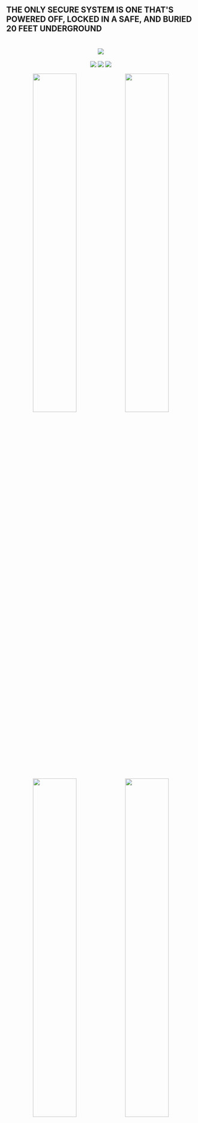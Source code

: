 ## THE ONLY SECURE SYSTEM IS ONE THAT'S POWERED OFF, LOCKED IN A SAFE, AND BURIED 20 FEET UNDERGROUND
<h1 align="center">
  <img src="https://readme-typing-svg.herokuapp.com?font=Fira+Code&weight=600&size=28&duration=3200&pause=800&color=00FF00&vCenter=true&width=580&height=60&lines=%5B%2B%5D+%24+WHOAMI+%3D+%22CYBER+ARCHITECT%22;%5B%2B%5D+LOADING+NEURAL+INTERFACE...;%5B%2B%5D+ESTABLISHING+QUANTUM+LINK...;%5B%2B%5D+%5BROOT%40GITHUB%3A~%24%5D+ACCESS+GRANTED">
</h1>

<p align="center">
  <img src="https://img.shields.io/badge/DARK_MODE-ACTIVATED-000000?style=for-the-badge&logo=matrix&logoColor=00FF00">
  <img src="https://img.shields.io/badge/THREAT_LEVEL-OMEGA-red?style=for-the-badge&logo=sonarqube&logoColor=white">
  <img src="https://img.shields.io/badge/ENCRYPTION-AES_256-bit_green?style=for-the-badge&logo=keybase">
</p>

<div align="center">
  <img src="https://github-readme-stats.vercel.app/api?username=daylor-dev&show_icons=true&theme=merko&bg_color=0d1117&title_color=00FF00&text_color=FFFFFF&icon_color=00FF00&hide_border=true&include_all_commits=true&custom_title=SYSTEM_DASHBOARD" width="48%"/>
  <img src="https://github-readme-stats.vercel.app/api/top-langs/?username=daylor-dev&layout=compact&theme=merko&bg_color=0d1117&title_color=00FF00&text_color=FFFFFF&hide_border=true&langs_count=8&card_width=445" width="48%"/>
</div>

<div align="center">
  <img src="https://streak-stats.demolab.com?user=daylor-dev&theme=merko&hide_border=true&date_format=j%20M%5B%20Y%5D&background=0D1117&fire=00FF00&ring=00FF00&currStreakLabel=00FF00" width="48%"/>
  <img src="https://github-profile-trophy.vercel.app/?username=daylor-dev&theme=matrix&no-frame=true&column=4&margin-w=15&margin-h=15" width="48%"/>
</div>

---

# <img src="https://raw.githubusercontent.com/Tarikul-Islam-Anik/Animated-Fluent-Emojis/master/Emojis/Hand%20gestures/Backhand%20Index%20Pointing%20Right%20Light%20Skin%20Tone.png" width="30px"> CYBER TOOLKIT

l
